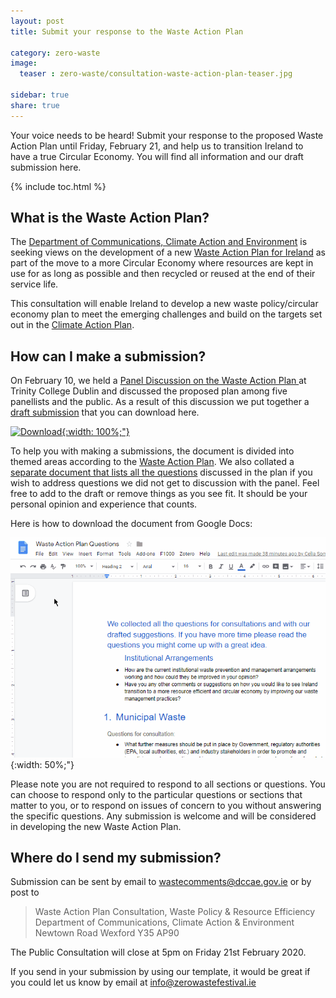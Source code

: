 ```yaml
--- 
layout: post 
title: Submit your response to the Waste Action Plan

category: zero-waste
image:   
  teaser : zero-waste/consultation-waste-action-plan-teaser.jpg

sidebar: true
share: true
---  
```


Your voice needs to be heard! Submit your response to the proposed Waste Action Plan until Friday, February 21, and help us to transition Ireland to have a true Circular Economy. You will find all information and our draft submission here.

{% include toc.html %}

## What is the Waste Action Plan?

The [Department of Communications, Climate Action and Environment](https://www.dccae.gov.ie/en-ie/environment/consultations/Pages/Public-Consultation-Waste-Action-Plan-for-a-Circular-Economy.aspx) is seeking views on the development of a new [Waste Action Plan for Ireland](https://www.dccae.gov.ie/en-ie/environment/consultations/Documents/26/consultations/Waste_Action_Plan_for_a_Circular_Economy.pdf) as part of the move to a more Circular Economy where resources are kept in use for as long as possible and then recycled or reused at the end of their service life. 

This consultation will enable Ireland to develop a new waste policy/circular economy plan to meet the emerging challenges and build on the targets set out in the [Climate Action Plan](https://www.dccae.gov.ie/en-ie/climate-action/publications/Pages/Climate-Action-Plan.aspx). 

## How can I make a submission?

On February 10, we held a [Panel Discussion on the Waste Action Plan
](/pop-up/zero-waste-pop-up-waste-action-plan/) at Trinity College Dublin and discussed the proposed plan among five panellists and the public. As a result of this discussion we put together a [draft submission](https://docs.google.com/document/d/1X0uvPqnkmTIFsgeWHgKM4jleZaCusY8zn17qO8RTEXc/edit?usp=sharing) that you can download here.

[![Download](/images/events/pop-up/waste-action-plan-download.jpg "Download"){:width: 100%;"}](https://docs.google.com/document/d/1X0uvPqnkmTIFsgeWHgKM4jleZaCusY8zn17qO8RTEXc/edit?usp=sharing)

To help you with making a submissions, the document is divided into themed areas according to the [Waste Action Plan](https://www.dccae.gov.ie/en-ie/environment/consultations/Documents/26/consultations/Waste_Action_Plan_for_a_Circular_Economy.pdf). We also collated a [separate document that lists all the questions](https://docs.google.com/document/d/1WMy5pKWaBZUOhZyhLv7I_ARtSQMo-93Lo8UI0OoBcTo/edit?usp=sharing) discussed in the plan if you wish to address questions we did not get to discussion with the panel. Feel free to add to the draft or remove things as you see fit. It should be your personal opinion and experience that counts.

Here is how to download the document from Google Docs:

![google doc](/images/zero-waste/consultation-waste-action-plan-google-doc-download.gif "google doc"){:width: 50%;"}

Please note you are not required to respond to all sections or questions. You can choose to respond only to the particular questions or sections that matter to you, or to respond on issues of concern to you without answering the specific questions. Any submission is welcome and will be considered in developing the new Waste Action Plan.

## Where do I send my submission?

Submission can be sent by email to [wastecomments@dccae.gov.ie](mailto:wastecomments@DCCAE.gov.ie) or by post to

> Waste Action Plan Consultation, Waste Policy & Resource Efficiency
> Department of Communications, Climate Action & Environment
> Newtown Road
> Wexford Y35 AP90

The Public Consultation will close at 5pm on Friday 21st February 2020. 

If you send in your submission by using our template, it would be great if you could let us know by email at [info@zerowastefestival.ie](mailto:info@zerowastefestival.ie)